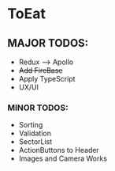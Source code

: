 # ToEat

## MAJOR TODOS: 
  * Redux --> Apollo
  * ~~Add FireBase~~
  * Apply TypeScript
  * UX/UI

### MINOR TODOS:
  - Sorting
  - Validation
  - SectorList
  - ActionButtons to Header
  - Images and Camera Works
